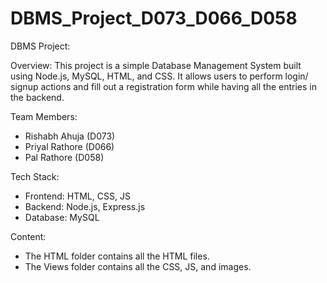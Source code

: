 # DBMS_Project_D073_D066_D058

DBMS Project:

Overview:
This project is a simple Database Management System built using Node.js, MySQL, HTML, and CSS. It allows users to perform login/ signup actions and fill out a registration form while having all the entries in the backend.

Team Members:
- Rishabh Ahuja (D073)  
- Priyal Rathore (D066)  
- Pal Rathore (D058)  

Tech Stack:
- Frontend: HTML, CSS, JS
- Backend: Node.js, Express.js  
- Database: MySQL  

Content:
- The HTML folder contains all the HTML files.
- The Views folder contains all the CSS, JS, and images.
